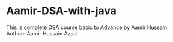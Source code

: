 # Aamir-DSA-with-java
This is complete DSA course basic to Advance by Aamir Hussain 
<br>
Author:-Aamir Hussain Azad
